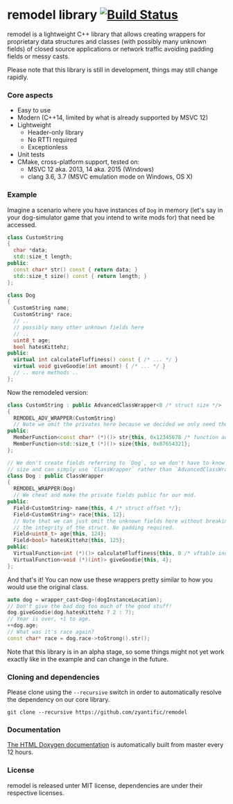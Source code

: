remodel library [![Build Status](https://travis-ci.org/zyantific/remodel.svg?branch=master)](https://travis-ci.org/zyantific/remodel)
===============

remodel is a lightweight C++ library that allows creating wrappers for
proprietary data structures and classes (with possibly many unknown fields)
of closed source applications or network traffic avoiding padding fields or
messy casts.

Please note that this library is still in development, things may still change
rapidly.

### Core aspects
- Easy to use
- Modern (C++14, limited by what is already supported by MSVC 12)
- Lightweight
  - Header-only library
  - No RTTI required
  - Exceptionless
- Unit tests
- CMake, cross-platform support, tested on:
  - MSVC 12 aka. 2013, 14 aka. 2015 (Windows)
  - clang 3.6, 3.7 (MSVC emulation mode on Windows, OS X)

### Example
Imagine a scenario where you have instances of `Dog` in memory (let's say in
your dog-simulator game that you intend to write mods for) that need be
accessed.

```c++
class CustomString
{
  char *data;
  std::size_t length;
public:
  const char* str() const { return data; }
  std::size_t size() const { return length; }
};

class Dog
{
  CustomString name;
  CustomString* race;
  // ..
  // possibly many other unknown fields here
  // ..
  uint8_t age;
  bool hatesKittehz;
public:
  virtual int calculateFluffiness() const { /* ... */ }
  virtual void giveGoodie(int amount) { /* ... */ }
  // .. more methods ..
};
```

Now the remodeled version:
```c++
class CustomString : public AdvancedClassWrapper<8 /* struct size */>
{
  REMODEL_ADV_WRAPPER(CustomString)
  // Note we omit the privates here because we decided we only need the methods.
public:
  MemberFunction<const char* (*)()> str{this, 0x12345678 /* function addr */};
  MemberFunction<std::size_t (*)()> size{this, 0x87654321};
};

// We don't create fields referring to `Dog`, so we don't have to know its
// size and can simply use `ClassWrapper` rather than `AdvancedClassWrapper`.
class Dog : public ClassWrapper
{
  REMODEL_WRAPPER(Dog)
  // We cheat and make the private fields public for our mod.
public:
  Field<CustomString> name{this, 4 /* struct offset */};
  Field<CustomString*> race{this, 12};
  // Note that we can just omit the unknown fields here without breaking
  // the integrity of the struct. No padding required.
  Field<uint8_t> age{this, 124};
  Field<bool> hatesKittehz{this, 125};
public:
  VirtualFunction<int (*)()> calculateFluffiness{this, 0 /* vftable index */};
  VirtualFunction<void (*)(int)> giveGoodie{this, 4};
};
```

And that's it! You can now use these wrappers pretty similar to how you would
use the original class.
```c++
auto dog = wrapper_cast<Dog>(dogInstanceLocation);
// Don't give the bad dog too much of the good stuff!
dog.giveGoodie(dog.hatesKittehz ? 2 : 7);
// Year is over, +1 to age.
++dog.age;
// What was it's race again?
const char* race = dog.race->toStrong().str();
```

Note that this library is in an alpha stage, so some things might not yet work
exactly like in the example and can change in the future.

### Cloning and dependencies
Please clone using the `--recursive` switch in order to automatically resolve
the dependency on our core library.
```
git clone --recursive https://github.com/zyantific/remodel
```

### Documentation
[The HTML Doxygen documentation](https://www.zyantific.com/doc/remodel/index.html) is automatically built from master every 12 hours.

### License
remodel is released unter MIT license, dependencies are under their
respective licenses.
